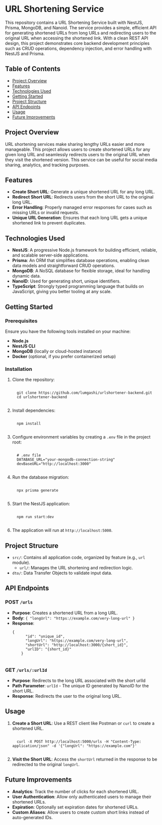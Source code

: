 <h1>URL Shortening Service</h1>

<p>This repository contains a URL Shortening Service built with NestJS, Prisma, MongoDB, and Nanoid. The service provides a simple, efficient API for generating shortened URLs from long URLs and redirecting users to the original URL when accessing the shortened link. With a clean REST API design, this project demonstrates core backend development principles such as CRUD operations, dependency injection, and error handling with NestJS and Prisma.</p>

<h2>Table of Contents</h2>
<ul>
  <li><a href="#project-overview">Project Overview</a></li>
  <li><a href="#features">Features</a></li>
  <li><a href="#technologies-used">Technologies Used</a></li>
  <li><a href="#getting-started">Getting Started</a></li>
  <li><a href="#project-structure">Project Structure</a></li>
  <li><a href="#api-endpoints">API Endpoints</a></li>
  <li><a href="#usage">Usage</a></li>
  <li><a href="#future-improvements">Future Improvements</a></li>
</ul>

<h2 id="project-overview">Project Overview</h2>
<p>URL shortening services make sharing lengthy URLs easier and more manageable. This project allows users to create shortened URLs for any given long URL and seamlessly redirects users to the original URL when they visit the shortened version. This service can be useful for social media sharing, analytics, and tracking purposes.</p>

<h2 id="features">Features</h2>
<ul>
  <li><strong>Create Short URL</strong>: Generate a unique shortened URL for any long URL.</li>
  <li><strong>Redirect Short URL</strong>: Redirects users from the short URL to the original long URL.</li>
  <li><strong>Error Handling</strong>: Properly managed error responses for cases such as missing URLs or invalid requests.</li>
  <li><strong>Unique URL Generation</strong>: Ensures that each long URL gets a unique shortened link to prevent duplicates.</li>
</ul>

<h2 id="technologies-used">Technologies Used</h2>
<ul>
  <li><strong>NestJS</strong>: A progressive Node.js framework for building efficient, reliable, and scalable server-side applications.</li>
  <li><strong>Prisma</strong>: An ORM that simplifies database operations, enabling clean data models and straightforward CRUD operations.</li>
  <li><strong>MongoDB</strong>: A NoSQL database for flexible storage, ideal for handling dynamic data.</li>
  <li><strong>NanoID</strong>: Used for generating short, unique identifiers.</li>
  <li><strong>TypeScript</strong>: Strongly typed programming language that builds on JavaScript, giving you better tooling at any scale.</li>
</ul>

<h2 id="getting-started">Getting Started</h2>
<h3>Prerequisites</h3>
<p>Ensure you have the following tools installed on your machine:</p>
<ul>
  <li><strong>Node.js</strong></li>
  <li><strong>NestJS CLI</strong></li>
  <li><strong>MongoDB</strong> (locally or cloud-hosted instance)</li>
  <li><strong>Docker</strong> (optional, if you prefer containerized setup)</li>
</ul>

<h3>Installation</h3>
<ol>
  <li>Clone the repository:</li>
  <pre><code class="language-bash">
  git clone https://github.com/lumgashi/urlshortener-backend.git
  cd urlshortener-backend
  </code></pre>

  <li>Install dependencies:</li>
  <pre><code class="language-bash">
  npm install
  </code></pre>

  <li>Configure environment variables by creating a <code>.env</code> file in the project root:</li>
  <pre><code class="language-plaintext">
  # .env file
  DATABASE_URL="your-mongodb-connection-string"
  devBaseURL="http://localhost:3000"
  </code></pre>

  <li>Run the database migration:</li>
  <pre><code class="language-bash">
  npx prisma generate
  </code></pre>

  <li>Start the NestJS application:</li>
  <pre><code class="language-bash">
  npm run start:dev
  </code></pre>

  <li>The application will run at <code>http://localhost:5000</code>.</li>
</ol>

<h2 id="project-structure">Project Structure</h2>
<ul>
  <li><code>src/</code>: Contains all application code, organized by feature (e.g., <code>url</code> module).
    <ul>
      <li><code>url/</code>: Manages the URL shortening and redirection logic.</li>
    </ul>
  </li>
  <li><code>dto/</code>: Data Transfer Objects to validate input data.</li>
</ul>

<h2 id="api-endpoints">API Endpoints</h2>

<h3>POST <code>/urls</code></h3>
<ul>
  <li><strong>Purpose</strong>: Creates a shortened URL from a long URL.</li>
  <li><strong>Body</strong>: <code>{ "longUrl": "https://example.com/very-long-url" }</code></li>
  <li><strong>Response</strong>:
    <pre><code class="language-json">{
      "id": "unique_id",
      "longUrl": "https://example.com/very-long-url",
      "shortUrl": "http://localhost:3000/{short_id}",
      "urlID": "{short_id}"
    }
    </code></pre>
  </li>
</ul>

<h3>GET <code>/urls/:urlId</code></h3>
<ul>
  <li><strong>Purpose</strong>: Redirects to the long URL associated with the short urlId</li>
  <li><strong>Path Parameter</strong>: <code>urlId</code> - The unique ID generated by NanoID for the short URL.</li>
  <li><strong>Response</strong>: Redirects the user to the original long URL.</li>
</ul>

<h2 id="usage">Usage</h2>

<ol>
  <li><strong>Create a Short URL</strong>: Use a REST client like Postman or <code>curl</code> to create a shortened URL.</li>
  <pre><code class="language-bash">
  curl -X POST http://localhost:5000/urls -H "Content-Type: application/json" -d '{"longUrl": "https://example.com"}'
  </code></pre>

  <li><strong>Visit the Short URL</strong>: Access the <code>shortUrl</code> returned in the response to be redirected to the original <code>longUrl</code>.</li>
</ol>

<h2 id="future-improvements">Future Improvements</h2>
<ul>
  <li><strong>Analytics</strong>: Track the number of clicks for each shortened URL.</li>
  <li><strong>User Authentication</strong>: Allow only authenticated users to manage their shortened URLs.</li>
  <li><strong>Expiration</strong>: Optionally set expiration dates for shortened URLs.</li>
  <li><strong>Custom Aliases</strong>: Allow users to create custom short links instead of auto-generated IDs.</li>
</ul>
